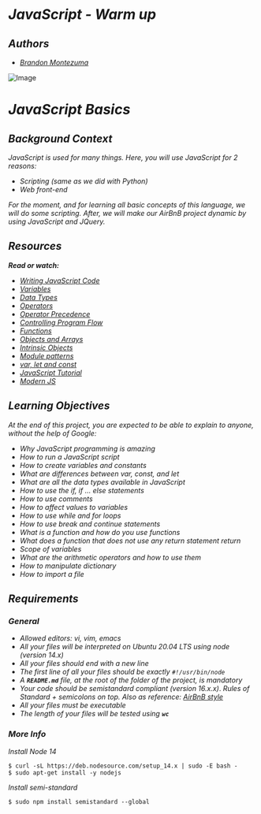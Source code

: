 
# ***JavaScript - Warm up***

## ***Authors***

- *[Brandon Montezuma](https://github.com/Bmontezuma)*

![Image](https://s3.eu-west-3.amazonaws.com/hbtn.intranet.project.files/holbertonschool-higher-level_programming+/303/Javascript-535.png.jpeg)

# ***JavaScript Basics***

## ***Background Context***
*JavaScript is used for many things. Here, you will use JavaScript for 2 reasons:*

- *Scripting (same as we did with Python)*
- *Web front-end*

*For the moment, and for learning all basic concepts of this language, we will do some scripting. After, we will make our AirBnB project dynamic by using JavaScript and JQuery.*

## ***Resources***
***Read or watch:***
- *[Writing JavaScript Code](https://developer.mozilla.org/en-US/docs/Learn/Getting_started_with_the_web/JavaScript_basics)*
- *[Variables](https://developer.mozilla.org/en-US/docs/Web/JavaScript/Guide/Grammar_and_types#Variables)*
- *[Data Types](https://developer.mozilla.org/en-US/docs/Web/JavaScript/Data_structures)*
- *[Operators](https://developer.mozilla.org/en-US/docs/Web/JavaScript/Guide/Expressions_and_Operators)*
- *[Operator Precedence](https://developer.mozilla.org/en-US/docs/Web/JavaScript/Reference/Operators/Operator_Precedence)*
- *[Controlling Program Flow](https://developer.mozilla.org/en-US/docs/Web/JavaScript/Guide/Control_flow_and_error_handling)*
- *[Functions](https://developer.mozilla.org/en-US/docs/Web/JavaScript/Guide/Functions)*
- *[Objects and Arrays](https://developer.mozilla.org/en-US/docs/Web/JavaScript/Guide/Grammar_and_types#Object_literals)*
- *[Intrinsic Objects](https://developer.mozilla.org/en-US/docs/Web/JavaScript/Reference/Global_Objects)*
- *[Module patterns](https://developer.mozilla.org/en-US/docs/Web/JavaScript/Guide/Modules)*
- *[var, let and const](https://developer.mozilla.org/en-US/docs/Web/JavaScript/Reference/Statements#Variable_declaration)*
- *[JavaScript Tutorial](https://www.javascripttutorial.net/)*
- *[Modern JS](https://javascript.info/)*
  
## ***Learning Objectives***
*At the end of this project, you are expected to be able to explain to anyone, without the help of Google:*

- *Why JavaScript programming is amazing*
- *How to run a JavaScript script*
- *How to create variables and constants*
- *What are differences between var, const, and let*
- *What are all the data types available in JavaScript*
- *How to use the if, if ... else statements*
- *How to use comments*
- *How to affect values to variables*
- *How to use while and for loops*
- *How to use break and continue statements*
- *What is a function and how do you use functions*
- *What does a function that does not use any return statement return*
- *Scope of variables*
- *What are the arithmetic operators and how to use them*
- *How to manipulate dictionary*
- *How to import a file*

## ***Requirements***
### ***General***
- *Allowed editors: vi, vim, emacs*
- *All your files will be interpreted on Ubuntu 20.04 LTS using node (version 14.x)*
- *All your files should end with a new line*
- *The first line of all your files should be exactly `#!/usr/bin/node`*
- *A ***`README.md`*** file, at the root of the folder of the project, is mandatory*
- *Your code should be semistandard compliant (version 16.x.x)*. *Rules of Standard + semicolons on top. Also as reference:* *[AirBnB style](https://github.com/airbnb/javascript)*
- *All your files must be executable*
- *The length of your files will be tested using ***`wc`****

### ***More Info***
*Install Node 14*

```
$ curl -sL https://deb.nodesource.com/setup_14.x | sudo -E bash -
$ sudo apt-get install -y nodejs
```
*Install semi-standard*


`$ sudo npm install semistandard --global`

